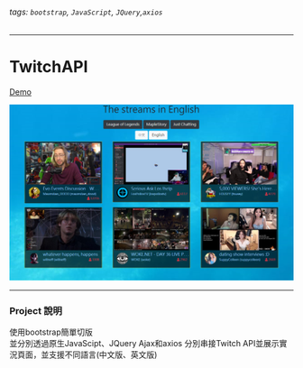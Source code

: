 ###### tags: `bootstrap`, `JavaScript`, `JQuery`,`axios`

---
# TwitchAPI

[Demo](https://timchen0409.github.io/TwitchAPI/)

![image](https://github.com/TimChen0409/TwitchAPI/blob/master/demo.png)

---

### Project 說明

使用bootstrap簡單切版  
並分別透過原生JavaScipt、JQuery Ajax和axios 分別串接Twitch API並展示實況頁面，並支援不同語言(中文版、英文版)
